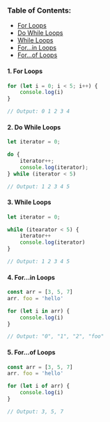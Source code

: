 ### Table of Contents:

- [For Loops](#1-for-loops)
- [Do While Loops](#2-do-while-loops)
- [While Loops](#3-while-loops)
- [For...in Loops](#4-forin-loops)
- [For...of Loops](#5-forof-loops)

#### 1. For Loops

```javascript
for (let i = 0; i < 5; i++) {
    console.log(i)
}

// Output: 0 1 2 3 4
```

#### 2. Do While Loops

```javascript
let iterator = 0;

do {
    iterator++;
    console.log(iterator);
} while (iterator < 5)

// Output: 1 2 3 4 5
```

#### 3. While Loops

```javascript
let iterator = 0;

while (itearator < 5) {
    iterator++
    console.log(iterator)
}

// Output: 1 2 3 4 5
```

#### 4. For...in Loops

```javascript
const arr = [3, 5, 7]
arr. foo = 'hello'

for (let i in arr) {
    console.log(i)
}

// Output: "0", "1", "2", "foo"
```

#### 5. For...of Loops

```javascript
const arr = [3, 5, 7]
arr. foo = 'hello'

for (let i of arr) {
    console.log(i)
}

// Output: 3, 5, 7
```